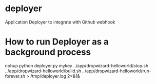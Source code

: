 deployer
========

Application Deployer to integrate with Github webhook


How to run Deployer as a background process
===========================================

nohup python deployer.py mykey ../app/dropwizard-helloworld/stop.sh ../app/dropwizard-helloworld/build.sh ../app/dropwizard-helloworld/run-forever.sh > /tmp/deployer.log 2>&1&
